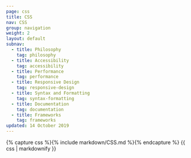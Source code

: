 ```yaml
---
page: css
title: CSS
nav: CSS
group: navigation
weight: 2
layout: default
subnav:
  - title: Philosophy
    tag: philosophy
  - title: Accessibility
    tag: accessibility
  - title: Performance
    tag: performance
  - title: Responsive Design
    tag: responsive-design
  - title: Syntax and Formatting
    tag: syntax-formatting
  - title: Documentation
    tag: documentation
  - title: Frameworks
    tag: frameworks
updated: 14 October 2019
---
```


<div class="docs-section">
		{% capture css %}{% include markdown/CSS.md %}{% endcapture %}
		{{ css | markdownify }}
</div>

